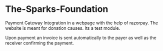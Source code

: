 # The-Sparks-Foundation
Payment Gateway Integration in a webpage with the help of razorpay. The website is meant for donation causes. Its a test module.

Upon payment an invoice is sent automatically to the payer as well as the receiver confirming the payment.
